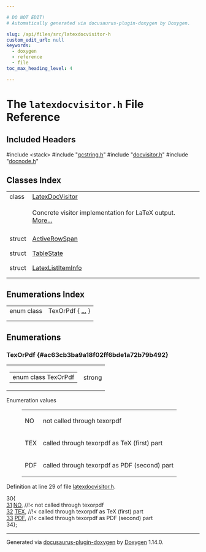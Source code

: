 ```yaml
---

# DO NOT EDIT!
# Automatically generated via docusaurus-plugin-doxygen by Doxygen.

slug: /api/files/src/latexdocvisitor-h
custom_edit_url: null
keywords:
  - doxygen
  - reference
  - file
toc_max_heading_level: 4

---
```


<div class="doxyPage">

# The `latexdocvisitor.h` File Reference



## Included Headers

<div class="doxyIncludesList">#include &lt;stack&gt;
#include "<a href="/web-doxygen/docs/api/files/src/qcstring-h">qcstring.h</a>"
#include "<a href="/web-doxygen/docs/api/files/src/docvisitor-h">docvisitor.h</a>"
#include "<a href="/web-doxygen/docs/api/files/src/docnode-h">docnode.h</a>"
</div>

## Classes Index

<table class="doxyMembersIndex">

<tr class="doxyMemberIndexItem">
<td class="doxyMemberIndexItemType" align="left" valign="top">class</td>
<td class="doxyMemberIndexItemName" align="left" valign="top"><a href="/web-doxygen/docs/api/classes/latexdocvisitor">LatexDocVisitor</a></td>
</tr>
<tr class="doxyMemberIndexDescription">
<td class="doxyMemberIndexDescriptionLeft"></td>
<td class="doxyMemberIndexDescriptionRight">
<p>Concrete visitor implementation for LaTeX output. <a href="/web-doxygen/docs/api/classes/latexdocvisitor/#details">More...</a></p>
</td>
</tr>
<tr class="doxyMemberIndexSeparator">
<td class="doxyMemberIndexSeparator" colspan="2"></td>
</tr>

<tr class="doxyMemberIndexItem">
<td class="doxyMemberIndexItemType" align="left" valign="top">struct</td>
<td class="doxyMemberIndexItemName" align="left" valign="top"><a href="/web-doxygen/docs/api/structs/latexdocvisitor/activerowspan">ActiveRowSpan</a></td>
</tr>
<tr class="doxyMemberIndexDescription">
<td class="doxyMemberIndexDescriptionLeft"></td>
<td class="doxyMemberIndexDescriptionRight">
</td>
</tr>
<tr class="doxyMemberIndexSeparator">
<td class="doxyMemberIndexSeparator" colspan="2"></td>
</tr>

<tr class="doxyMemberIndexItem">
<td class="doxyMemberIndexItemType" align="left" valign="top">struct</td>
<td class="doxyMemberIndexItemName" align="left" valign="top"><a href="/web-doxygen/docs/api/structs/latexdocvisitor/tablestate">TableState</a></td>
</tr>
<tr class="doxyMemberIndexDescription">
<td class="doxyMemberIndexDescriptionLeft"></td>
<td class="doxyMemberIndexDescriptionRight">
</td>
</tr>
<tr class="doxyMemberIndexSeparator">
<td class="doxyMemberIndexSeparator" colspan="2"></td>
</tr>

<tr class="doxyMemberIndexItem">
<td class="doxyMemberIndexItemType" align="left" valign="top">struct</td>
<td class="doxyMemberIndexItemName" align="left" valign="top"><a href="/web-doxygen/docs/api/structs/latexdocvisitor/latexlistiteminfo">LatexListItemInfo</a></td>
</tr>
<tr class="doxyMemberIndexDescription">
<td class="doxyMemberIndexDescriptionLeft"></td>
<td class="doxyMemberIndexDescriptionRight">
</td>
</tr>
<tr class="doxyMemberIndexSeparator">
<td class="doxyMemberIndexSeparator" colspan="2"></td>
</tr>

</table>

## Enumerations Index

<table class="doxyMembersIndex">

<tr class="doxyMemberIndexItem">
<td class="doxyMemberIndexItemType" align="left" valign="top">enum class</td>
<td class="doxyMemberIndexItemName" align="left" valign="top">TexOrPdf { <a href="#ac63cb3ba9a18f02ff6bde1a72b79b492">...</a> }</td>
</tr>
<tr class="doxyMemberIndexDescription">
<td class="doxyMemberIndexDescriptionLeft"></td>
<td class="doxyMemberIndexDescriptionRight">
</td>
</tr>
<tr class="doxyMemberIndexSeparator">
<td class="doxyMemberIndexSeparator" colspan="2"></td>
</tr>

</table>


<div class="doxySectionDef">

## Enumerations

### TexOrPdf {#ac63cb3ba9a18f02ff6bde1a72b79b492}

<div class="doxyMemberItem">
<div class="doxyMemberProto">
<table class="doxyMemberLabels">
<tr class="doxyMemberLabels">
<td class="doxyMemberLabelsLeft">
<table class="doxyMemberName">
<tr>
<td class="doxyMemberName">enum class TexOrPdf </td>
</tr>
</table>
</td>
<td class="doxyMemberLabelsRight">
<span class="doxyMemberLabels">
<span class="doxyMemberLabel strong">strong</span>
</span>
</td>
</tr>
</table>
</div>
<div class="doxyMemberDoc">

<dl class="doxyEnumList">
<dt class="doxyEnumTableTitle">Enumeration values</dt>
<dd>
<table class="doxyEnumTable">

<tr class="doxyEnumItem">
<td class="doxyEnumItemName">NO<a id="ac63cb3ba9a18f02ff6bde1a72b79b492ac2f3f489a00553e7a01d369c103c7251"></a></td>
<td class="doxyEnumItemDescription"><p>not called through texorpdf</p></td>
</tr>

<tr class="doxyEnumItem">
<td class="doxyEnumItemName">TEX<a id="ac63cb3ba9a18f02ff6bde1a72b79b492a9ed6f50f63c3af102f036468321d142b"></a></td>
<td class="doxyEnumItemDescription"><p>called through texorpdf as TeX (first) part</p></td>
</tr>

<tr class="doxyEnumItem">
<td class="doxyEnumItemName">PDF<a id="ac63cb3ba9a18f02ff6bde1a72b79b492abcd1b68617759b1dfcff0403a6b5a8d1"></a></td>
<td class="doxyEnumItemDescription"><p>called through texorpdf as PDF (second) part</p></td>
</tr>

</table>
</dd>
</dl>

<p>Definition at line 29 of file <a href="/web-doxygen/docs/api/files/src/latexdocvisitor-h">latexdocvisitor.h</a>.</p>

<div class="doxyProgramListing">

<div class="doxyCodeLine"><span class="doxyLineNumber">30</span><span class="doxyLineContent"><span class="doxyHighlight">{</span></span></div>
<div class="doxyCodeLine"><span class="doxyLineNumber"><a href="#ac63cb3ba9a18f02ff6bde1a72b79b492ac2f3f489a00553e7a01d369c103c7251">31</a></span><span class="doxyLineContent"><span class="doxyHighlight">   <a href="#ac63cb3ba9a18f02ff6bde1a72b79b492ac2f3f489a00553e7a01d369c103c7251">NO</a>,  </span><span class="doxyHighlightComment">//!&lt; not called through texorpdf</span></span></div>
<div class="doxyCodeLine"><span class="doxyLineNumber"><a href="#ac63cb3ba9a18f02ff6bde1a72b79b492a9ed6f50f63c3af102f036468321d142b">32</a></span><span class="doxyLineContent"><span class="doxyHighlight">   <a href="#ac63cb3ba9a18f02ff6bde1a72b79b492a9ed6f50f63c3af102f036468321d142b">TEX</a>, </span><span class="doxyHighlightComment">//!&lt; called through texorpdf as TeX (first) part</span></span></div>
<div class="doxyCodeLine"><span class="doxyLineNumber"><a href="#ac63cb3ba9a18f02ff6bde1a72b79b492abcd1b68617759b1dfcff0403a6b5a8d1">33</a></span><span class="doxyLineContent"><span class="doxyHighlight">   <a href="#ac63cb3ba9a18f02ff6bde1a72b79b492abcd1b68617759b1dfcff0403a6b5a8d1">PDF</a>, </span><span class="doxyHighlightComment">//!&lt; called through texorpdf as PDF (second) part</span></span></div>
<div class="doxyCodeLine"><span class="doxyLineNumber">34</span><span class="doxyLineContent"><span class="doxyHighlight">};</span></span></div>

</div>

</div>
</div>

</div>

<hr/>

<p class="doxyGeneratedBy">Generated via <a href="https://github.com/xpack/docusaurus-plugin-doxygen">docusaurus-plugin-doxygen</a> by <a href="https://www.doxygen.nl">Doxygen</a> 1.14.0.</p>

</div>
